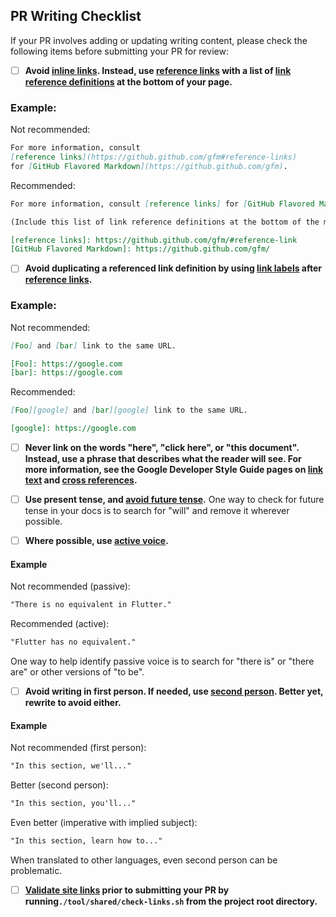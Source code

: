 ## PR Writing Checklist

If your PR involves adding or updating writing content,
please check the following items before submitting your PR for review:

- [ ] **Avoid [inline links].
  Instead, use [reference links] with a list of
  [link reference definitions] at the bottom of your page.**

### Example:

Not recommended:

```md
For more information, consult
[reference links](https://github.github.com/gfm#reference-links)
for [GitHub Flavored Markdown](https://github.github.com/gfm).

```

Recommended:

```md
For more information, consult [reference links] for [GitHub Flavored Markdown].

(Include this list of link reference definitions at the bottom of the markdown file)

[reference links]: https://github.github.com/gfm/#reference-link
[GitHub Flavored Markdown]: https://github.github.com/gfm/
```

- [ ] **Avoid duplicating a referenced link definition by using
  [link labels] after [reference links].**

### Example:

Not recommended:
```md
[Foo] and [bar] link to the same URL.

[Foo]: https://google.com
[bar]: https://google.com
```

Recommended:
```md
[Foo][google] and [bar][google] link to the same URL.

[google]: https://google.com
```

- [ ] **Never link on the words "here", "click here", or "this document".
  Instead, use a phrase that describes what the reader will see.
  For more information, see the Google Developer Style Guide pages on
  [link text] and [cross references].**

- [ ] **Use present tense, and [avoid future tense].**
  One way to check for future tense in your docs
  is to search for "will" and remove it wherever possible.

- [ ] **Where possible, use [active voice].**

#### Example

Not recommended (passive):

```md
"There is no equivalent in Flutter."
```

Recommended (active):

```md
"Flutter has no equivalent."
```

One way to help identify passive voice
is to search for "there is" or "there are" or other versions of "to be".
- [ ] **Avoid writing in first person.
  If needed, use [second person].
  Better yet, rewrite to avoid either.**

#### Example

Not recommended (first person):

```md
"In this section, we'll..."
```

Better (second person):

```md
"In this section, you'll..."
```

Even better (imperative with implied subject):

```md
"In this section, learn how to..."
```
When translated to other languages, even second person can be problematic.

- [ ] **[Validate site links] prior to submitting your PR
  by running`./tool/shared/check-links.sh` from the project root directory.**

[second person]: https://developers.google.com/style/person
[active voice]: https://developers.google.com/style/voice
[link text]: https://developers.google.com/style/link-text
[cross references]: https://developers.google.com/style/cross-references
[link labels]: https://github.github.com/gfm#link-label
[inline links]: https://github.github.com/gfm/#inline-link
[link reference definitions]: https://github.github.com/gfm/#link-reference-definition
[reference links]: https://github.github.com/gfm/#reference-link
[kramdown link definition]: https://kramdown.gettalong.org/syntax.html#link-definitions
[style guide page on links]: https://developers.google.com/style/link-text
[avoid future tense]: https://developers.google.com/style/tense
[Validate site links]: https://github.com/flutter/website/blob/master/README.md#developing